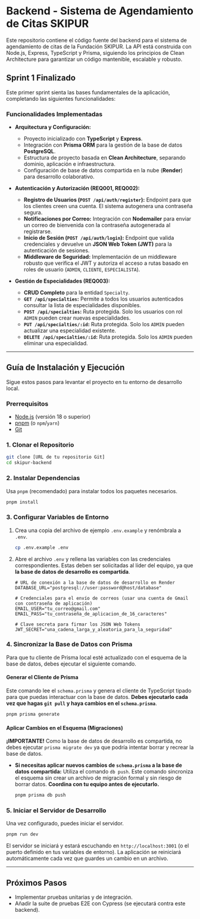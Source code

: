 # Backend - Sistema de Agendamiento de Citas SKIPUR

Este repositorio contiene el código fuente del backend para el sistema de agendamiento de citas de la Fundación SKIPUR. La API está construida con Node.js, Express, TypeScript y Prisma, siguiendo los principios de Clean Architecture para garantizar un código mantenible, escalable y robusto.

## Sprint 1 Finalizado

Este primer sprint sienta las bases fundamentales de la aplicación, completando las siguientes funcionalidades:

### Funcionalidades Implementadas

*   **Arquitectura y Configuración:**
    *   Proyecto inicializado con **TypeScript** y **Express**.
    *   Integración con **Prisma ORM** para la gestión de la base de datos **PostgreSQL**.
    *   Estructura de proyecto basada en **Clean Architecture**, separando dominio, aplicación e infraestructura.
    *   Configuración de base de datos compartida en la nube (**Render**) para desarrollo colaborativo.

*   **Autenticación y Autorización (REQ001, REQ002):**
    *   **Registro de Usuarios (`POST /api/auth/register`):** Endpoint para que los clientes creen una cuenta. El sistema autogenera una contraseña segura.
    *   **Notificaciones por Correo:** Integración con **Nodemailer** para enviar un correo de bienvenida con la contraseña autogenerada al registrarse.
    *   **Inicio de Sesión (`POST /api/auth/login`):** Endpoint que valida credenciales y devuelve un **JSON Web Token (JWT)** para la autenticación de sesiones.
    *   **Middleware de Seguridad:** Implementación de un middleware robusto que verifica el JWT y autoriza el acceso a rutas basado en roles de usuario (`ADMIN`, `CLIENTE`, `ESPECIALISTA`).

*   **Gestión de Especialidades (REQ003):**
    *   **CRUD Completo** para la entidad `Specialty`.
    *   **`GET /api/specialties`:** Permite a todos los usuarios autenticados consultar la lista de especialidades disponibles.
    *   **`POST /api/specialties`:** Ruta protegida. Solo los usuarios con rol `ADMIN` pueden crear nuevas especialidades.
    *   **`PUT /api/specialties/:id`:** Ruta protegida. Solo los `ADMIN` pueden actualizar una especialidad existente.
    *   **`DELETE /api/specialties/:id`:** Ruta protegida. Solo los `ADMIN` pueden eliminar una especialidad.

---

## Guía de Instalación y Ejecución

Sigue estos pasos para levantar el proyecto en tu entorno de desarrollo local.

### Prerrequisitos

*   [Node.js](https://nodejs.org/) (versión 18 o superior)
*   [pnpm](https://pnpm.io/installation) (o `npm`/`yarn`)
*   [Git](https://git-scm.com/)

### 1. Clonar el Repositorio

```bash
git clone [URL de tu repositorio Git]
cd skipur-backend
```

### 2. Instalar Dependencias

Usa `pnpm` (recomendado) para instalar todos los paquetes necesarios.

```bash
pnpm install
```

### 3. Configurar Variables de Entorno

1.  Crea una copia del archivo de ejemplo `.env.example` y renómbrala a `.env`.
    ```bash
    cp .env.example .env
    ```
2.  Abre el archivo `.env` y rellena las variables con las credenciales correspondientes. Estas deben ser solicitadas al líder del equipo, ya que **la base de datos de desarrollo es compartida**.

    ```.env
    # URL de conexión a la base de datos de desarrollo en Render
    DATABASE_URL="postgresql://user:password@host/database"

    # Credenciales para el envío de correos (usar una cuenta de Gmail con contraseña de aplicación)
    EMAIL_USER="tu_correo@gmail.com"
    EMAIL_PASS="tu_contraseña_de_aplicacion_de_16_caracteres"

    # Clave secreta para firmar los JSON Web Tokens
    JWT_SECRET="una_cadena_larga_y_aleatoria_para_la_seguridad"
    ```

### 4. Sincronizar la Base de Datos con Prisma

Para que tu cliente de Prisma local esté actualizado con el esquema de la base de datos, debes ejecutar el siguiente comando.

#### Generar el Cliente de Prisma

Este comando lee el `schema.prisma` y genera el cliente de TypeScript tipado para que puedas interactuar con la base de datos. **Debes ejecutarlo cada vez que hagas `git pull` y haya cambios en el `schema.prisma`**.

```bash
pnpm prisma generate
```

#### Aplicar Cambios en el Esquema (Migraciones)

**¡IMPORTANTE!** Como la base de datos de desarrollo es compartida, no debes ejecutar `prisma migrate dev` ya que podría intentar borrar y recrear la base de datos.

*   **Si necesitas aplicar nuevos cambios de `schema.prisma` a la base de datos compartida:**
    Utiliza el comando `db push`. Este comando sincroniza el esquema sin crear un archivo de migración formal y sin riesgo de borrar datos. **Coordina con tu equipo antes de ejecutarlo.**

    ```bash
    pnpm prisma db push
    ```

### 5. Iniciar el Servidor de Desarrollo

Una vez configurado, puedes iniciar el servidor.

```bash
pnpm run dev
```

El servidor se iniciará y estará escuchando en `http://localhost:3001` (o el puerto definido en tus variables de entorno). La aplicación se reiniciará automáticamente cada vez que guardes un cambio en un archivo.

---

## Próximos Pasos

*   Implementar pruebas unitarias y de integración.
*   Añadir la suite de pruebas E2E con Cypress (se ejecutará contra este backend).